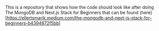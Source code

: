 This is a repository that shows how the code should look like after doing The MongoDB and Next.js Stack for Beginners that can be found (here)[https://ellertsmarik.medium.com/the-mongodb-and-next-js-stack-for-beginners-b4394872f5bb]